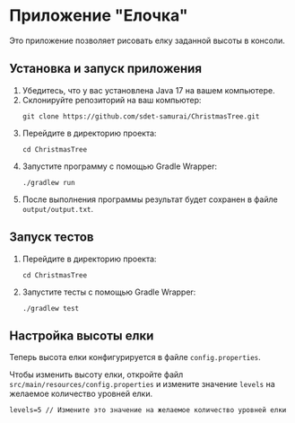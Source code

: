 # Приложение "Елочка"

Это приложение позволяет рисовать елку заданной высоты в консоли.

## Установка и запуск приложения

1. Убедитесь, что у вас установлена Java 17 на вашем компьютере.
2. Склонируйте репозиторий на ваш компьютер:
    ```
    git clone https://github.com/sdet-samurai/ChristmasTree.git
    ```
3. Перейдите в директорию проекта:
    ```
    cd ChristmasTree
    ```
4. Запустите программу с помощью Gradle Wrapper:
    ```
    ./gradlew run
    ```
5. После выполнения программы результат будет сохранен в файле `output/output.txt`.

## Запуск тестов

1. Перейдите в директорию проекта:
    ```
    cd ChristmasTree
    ```
2. Запустите тесты с помощью Gradle Wrapper:
    ```
    ./gradlew test
    ```

## Настройка высоты елки

Теперь высота елки конфигурируется в файле `config.properties`.

Чтобы изменить высоту елки, откройте файл `src/main/resources/config.properties` и измените значение `levels` на
желаемое количество уровней елки.

```
levels=5 // Измените это значение на желаемое количество уровней елки

```